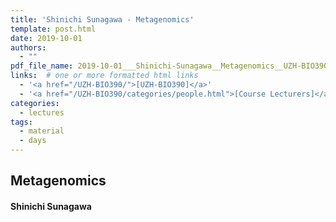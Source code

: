 ```yaml
---
title: 'Shinichi Sunagawa - Metagenomics'
template: post.html
date: 2019-10-01
authors:
  - ""
pdf_file_name: 2019-10-01___Shinichi-Sunagawa__Metagenomics__UZH-BIO390-HS19-lecture-03.pdf
links:  # one or more formatted html links
  - '<a href="/UZH-BIO390/">[UZH-BIO390]</a>'
  - '<a href="/UZH-BIO390/categories/people.html">[Course Lecturers]</a>'
categories:
  - lectures
tags:
  - material
  - days
---
```


## Metagenomics
#### Shinichi Sunagawa

<!--more-->



